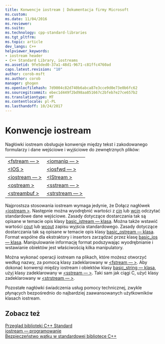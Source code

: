 ```yaml
---
title: Konwencje iostream | Dokumentacja firmy Microsoft
ms.custom: 
ms.date: 11/04/2016
ms.reviewer: 
ms.suite: 
ms.technology: cpp-standard-libraries
ms.tgt_pltfrm: 
ms.topic: article
dev_langs: C++
helpviewer_keywords:
- iostream header
- C++ Standard Library, iostreams
ms.assetid: 9fe5ded0-37a1-48d1-9671-c81ffc4760ad
caps.latest.revision: "10"
author: corob-msft
ms.author: corob
manager: ghogen
ms.openlocfilehash: 7d9004c82d740b6abca87e3cce9d0e73e0b6fc62
ms.sourcegitcommit: ebec1d449f2bd98aa851667c2bfeb7e27ce657b2
ms.translationtype: MT
ms.contentlocale: pl-PL
ms.lasthandoff: 10/24/2017
---
```

# <a name="iostreams-conventions"></a>Konwencje iostream
Nagłówki iostream obsługuje konwersje między tekst i zakodowanego formularzy i dane wejściowe i wyjściowe do zewnętrznych plików:  
  
|||  
|-|-|  
|[\<fstream — >](../standard-library/fstream.md)|[\<iomanip — >](../standard-library/iomanip.md)|  
|[\<IOS >](../standard-library/ios.md)|[\<iosfwd — >](../standard-library/iosfwd.md)|  
|[\<iostream — >](../standard-library/iostream.md)|[\<IStream >](../standard-library/istream.md)|  
|[\<ostream >](../standard-library/ostream.md)|[\<sstream — >](../standard-library/sstream.md)|  
|[\<streambuf >](../standard-library/streambuf.md)|[\<strstream — >](../standard-library/strstream.md)|  
  
 Najprostsza stosowania iostream wymaga jedynie, że Dołącz nagłówek [ \<iostream >](../standard-library/iostream.md). Następnie można wyodrębnić wartości z [cin](../standard-library/iostream.md#cin) lub [wcin](../standard-library/iostream.md#wcin) odczytać standardowe dane wejściowe. Zasady dotyczące dostarczania tak są opisane w temacie opis klasy [basic_istream — klasa](../standard-library/basic-istream-class.md). Można także wstawić wartości [cout](../standard-library/iostream.md#cout) lub [wcout](../standard-library/iostream.md#wcout) zapisu wyjścia standardowego. Zasady dotyczące dostarczania tak są opisane w temacie opis klasy [basic_ostream — klasa](../standard-library/basic-ostream-class.md). Format wspólne dla ekstraktory i insertors zarządzać przez klasę [basic_ios — klasa](../standard-library/basic-ios-class.md). Manipulowanie informację format podszywając wyodrębnianie i wstawianie obiektów jest właściwością kilka manipulatory.  
  
 Można wykonać operacji iostream na plikach, które możesz otworzyć według nazwy, za pomocą klasy zadeklarowany w [ \<fstream — >](../standard-library/fstream.md). Aby dokonać konwersji między iostream i obiektów klasy [basic_string — klasa](../standard-library/basic-string-class.md), użyj klasy zadeklarowany w [ \<sstream — >](../standard-library/sstream.md). Taki sam jak ciągi C, użyć klasy zadeklarowany w [ \<strstream — >](../standard-library/strstream.md).  
  
 Pozostałe nagłówki świadczenia usług pomocy technicznej, zwykle płynących bezpośrednio do najbardziej zaawansowanych użytkowników klasach iostream.  
  
## <a name="see-also"></a>Zobacz też  
 [Przegląd biblioteki C++ Standard](../standard-library/cpp-standard-library-overview.md)   
 [iostream — programowanie](../standard-library/iostream-programming.md)   
 [Bezpieczeństwo wątku w standardowej bibliotece C++](../standard-library/thread-safety-in-the-cpp-standard-library.md)

